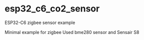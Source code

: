 # esp32_c6_co2_sensor
ESP32-C6 zigbee sensor example

Minimal example for zigbee
Used bme280 sensor and Sensair S8
